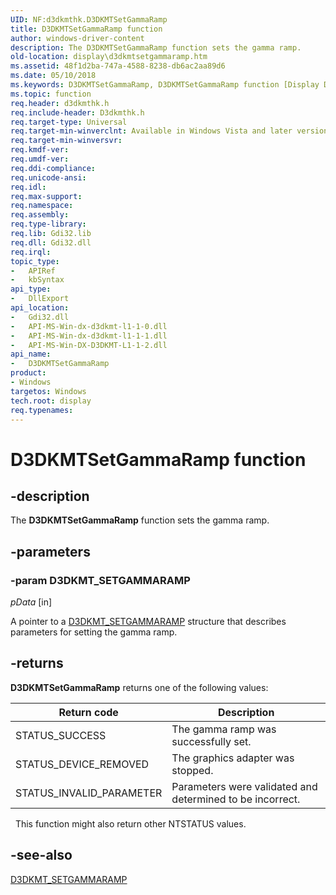 ```yaml
---
UID: NF:d3dkmthk.D3DKMTSetGammaRamp
title: D3DKMTSetGammaRamp function
author: windows-driver-content
description: The D3DKMTSetGammaRamp function sets the gamma ramp.
old-location: display\d3dkmtsetgammaramp.htm
ms.assetid: 48f1d2ba-747a-4588-8238-db6ac2aa89d6
ms.date: 05/10/2018
ms.keywords: D3DKMTSetGammaRamp, D3DKMTSetGammaRamp function [Display Devices], OpenGL_Functions_4d684cea-8528-489d-bc35-b70a5f05a57b.xml, d3dkmthk/D3DKMTSetGammaRamp, display.d3dkmtsetgammaramp
ms.topic: function
req.header: d3dkmthk.h
req.include-header: D3dkmthk.h
req.target-type: Universal
req.target-min-winverclnt: Available in Windows Vista and later versions of the Windows operating systems.
req.target-min-winversvr: 
req.kmdf-ver: 
req.umdf-ver: 
req.ddi-compliance: 
req.unicode-ansi: 
req.idl: 
req.max-support: 
req.namespace: 
req.assembly: 
req.type-library: 
req.lib: Gdi32.lib
req.dll: Gdi32.dll
req.irql: 
topic_type:
-	APIRef
-	kbSyntax
api_type:
-	DllExport
api_location:
-	Gdi32.dll
-	API-MS-Win-dx-d3dkmt-l1-1-0.dll
-	API-MS-Win-dx-d3dkmt-l1-1-1.dll
-	API-MS-Win-DX-D3DKMT-L1-1-2.dll
api_name:
-	D3DKMTSetGammaRamp
product:
- Windows
targetos: Windows
tech.root: display
req.typenames: 
---
```


# D3DKMTSetGammaRamp function


## -description

The <b>D3DKMTSetGammaRamp</b> function sets the gamma ramp.

## -parameters

### -param D3DKMT_SETGAMMARAMP

*pData* [in]

A pointer to a <a href="https://msdn.microsoft.com/library/windows/hardware/ff548307">D3DKMT_SETGAMMARAMP</a> structure that describes parameters for setting the gamma ramp.


## -returns



<b>D3DKMTSetGammaRamp</b> returns one of the following values:

|Return code|Description|
|--- |--- |
|STATUS_SUCCESS|The gamma ramp was successfully set.|
|STATUS_DEVICE_REMOVED|The graphics adapter was stopped.|
|STATUS_INVALID_PARAMETER|Parameters were validated and determined to be incorrect.|
 
This function might also return other NTSTATUS values.

## -see-also

<a href="https://msdn.microsoft.com/library/windows/hardware/ff548307">D3DKMT_SETGAMMARAMP</a>
 

 

